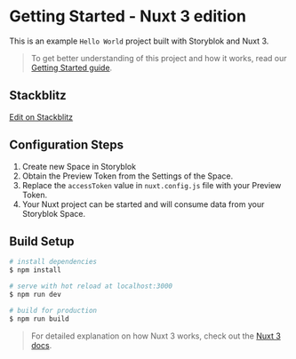 # Getting Started - Nuxt 3 edition

This is an example `Hello World` project built with Storyblok and Nuxt 3.

> To get better understanding of this project and how it works, read our [Getting Started guide](https://www.storyblok.com/docs/guide/getting-started).

## Stackblitz 

[Edit on Stackblitz](https://stackblitz.com/edit/nuxt-3-sdk-demo)


## Configuration Steps

1. Create new Space in Storyblok
2. Obtain the Preview Token from the Settings of the Space.
3. Replace the `accessToken` value in `nuxt.config.js` file with your Preview Token.
4. Your Nuxt project can be started and will consume data from your Storyblok Space.

## Build Setup

```bash
# install dependencies
$ npm install

# serve with hot reload at localhost:3000
$ npm run dev

# build for production
$ npm run build
```

> For detailed explanation on how Nuxt 3 works, check out the [Nuxt 3 docs](https://v3.nuxtjs.org/guide/concepts/introduction).